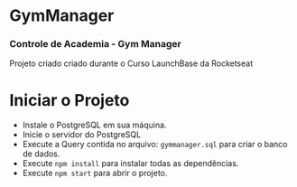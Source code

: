 # GymManager
### Controle de Academia - Gym Manager
Projeto criado criado durante o Curso LaunchBase da Rocketseat

# Iniciar o Projeto
- Instale o PostgreSQL em sua máquina.
- Inicie o servidor do PostgreSQL
- Execute a Query contida no arquivo: ```gymmanager.sql``` para criar o banco de dados.
- Execute ```npm install``` para instalar todas as dependências.
- Execute ```npm start``` para abrir o projeto.
